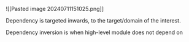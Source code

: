 ![[Pasted image 20240711151025.png]]

Dependency is targeted inwards, to the target/domain of the interest.

Dependency inversion is when high-level module does not depend on